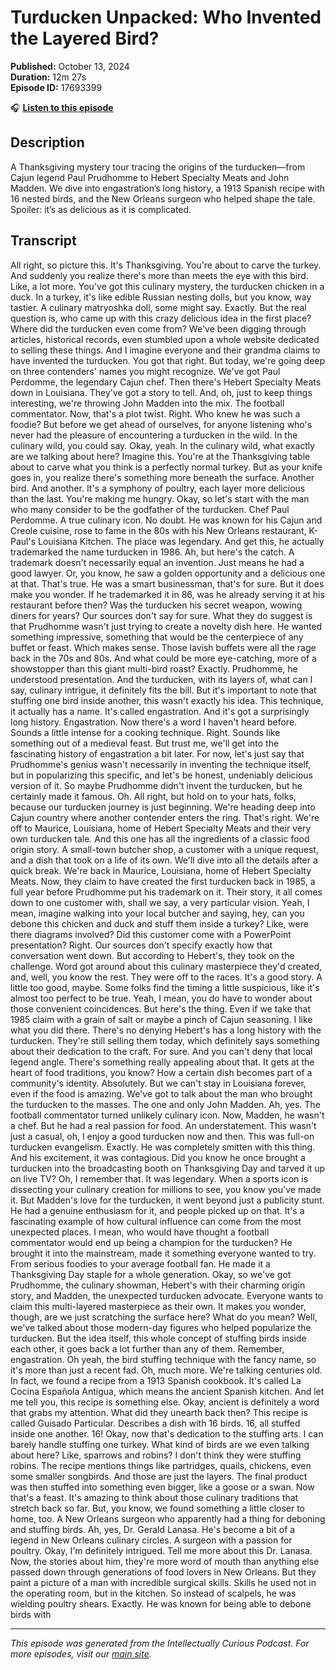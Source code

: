 # Turducken Unpacked: Who Invented the Layered Bird?

**Published:** October 13, 2024  
**Duration:** 12m 27s  
**Episode ID:** 17693399

🎧 **[Listen to this episode](https://intellectuallycurious.buzzsprout.com/2529712/episodes/17693399-turducken-unpacked-who-invented-the-layered-bird?)**

## Description

A Thanksgiving mystery tour tracing the origins of the turducken—from Cajun legend Paul Prudhomme to Hebert Specialty Meats and John Madden. We dive into engastration’s long history, a 1913 Spanish recipe with 16 nested birds, and the New Orleans surgeon who helped shape the tale. Spoiler: it’s as delicious as it is complicated.

## Transcript

All right, so picture this. It's Thanksgiving. You're about to carve the turkey. And suddenly you realize there's more than meets the eye with this bird. Like, a lot more. You've got this culinary mystery, the turducken chicken in a duck. In a turkey, it's like edible Russian nesting dolls, but you know, way tastier. A culinary matryoshka doll, some might say. Exactly. But the real question is, who came up with this crazy delicious idea in the first place? Where did the turducken even come from? We've been digging through articles, historical records, even stumbled upon a whole website dedicated to selling these things. And I imagine everyone and their grandma claims to have invented the turducken. You got that right. But today, we're going deep on three contenders' names you might recognize. We've got Paul Perdomme, the legendary Cajun chef. Then there's Hebert Specialty Meats down in Louisiana. They've got a story to tell. And, oh, just to keep things interesting, we're throwing John Madden into the mix. The football commentator. Now, that's a plot twist. Right. Who knew he was such a foodie? But before we get ahead of ourselves, for anyone listening who's never had the pleasure of encountering a turducken in the wild. In the culinary wild, you could say. Okay, yeah. In the culinary wild, what exactly are we talking about here? Imagine this. You're at the Thanksgiving table about to carve what you think is a perfectly normal turkey. But as your knife goes in, you realize there's something more beneath the surface. Another bird. And another. It's a symphony of poultry, each layer more delicious than the last. You're making me hungry. Okay, so let's start with the man who many consider to be the godfather of the turducken. Chef Paul Perdomme. A true culinary icon. No doubt. He was known for his Cajun and Creole cuisine, rose to fame in the 80s with his New Orleans restaurant, K-Paul's Louisiana Kitchen. The place was legendary. And get this, he actually trademarked the name turducken in 1986. Ah, but here's the catch. A trademark doesn't necessarily equal an invention. Just means he had a good lawyer. Or, you know, he saw a golden opportunity and a delicious one at that. That's true. He was a smart businessman, that's for sure. But it does make you wonder. If he trademarked it in 86, was he already serving it at his restaurant before then? Was the turducken his secret weapon, wowing diners for years? Our sources don't say for sure. What they do suggest is that Prudhomme wasn't just trying to create a novelty dish here. He wanted something impressive, something that would be the centerpiece of any buffet or feast. Which makes sense. Those lavish buffets were all the rage back in the 70s and 80s. And what could be more eye-catching, more of a showstopper than this giant multi-bird roast? Exactly. Prudhomme, he understood presentation. And the turducken, with its layers of, what can I say, culinary intrigue, it definitely fits the bill. But it's important to note that stuffing one bird inside another, this wasn't exactly his idea. This technique, it actually has a name. It's called engastration. And it's got a surprisingly long history. Engastration. Now there's a word I haven't heard before. Sounds a little intense for a cooking technique. Right. Sounds like something out of a medieval feast. But trust me, we'll get into the fascinating history of engastration a bit later. For now, let's just say that Prudhomme's genius wasn't necessarily in inventing the technique itself, but in popularizing this specific, and let's be honest, undeniably delicious version of it. So maybe Prudhomme didn't invent the turducken, but he certainly made it famous. Oh. All right, but hold on to your hats, folks, because our turducken journey is just beginning. We're heading deep into Cajun country where another contender enters the ring. That's right. We're off to Maurice, Louisiana, home of Hebert Specialty Meats and their very own turducken tale. And this one has all the ingredients of a classic food origin story. A small-town butcher shop, a customer with a unique request, and a dish that took on a life of its own. We'll dive into all the details after a quick break. We're back in Maurice, Louisiana, home of Hebert Specialty Meats. Now, they claim to have created the first turducken back in 1985, a full year before Prudhomme put his trademark on it. Their story, it all comes down to one customer with, shall we say, a very particular vision. Yeah, I mean, imagine walking into your local butcher and saying, hey, can you debone this chicken and duck and stuff them inside a turkey? Like, were there diagrams involved? Did this customer come with a PowerPoint presentation? Right. Our sources don't specify exactly how that conversation went down. But according to Hebert's, they took on the challenge. Word got around about this culinary masterpiece they'd created, and, well, you know the rest. They were off to the races. It's a good story. A little too good, maybe. Some folks find the timing a little suspicious, like it's almost too perfect to be true. Yeah, I mean, you do have to wonder about those convenient coincidences. But here's the thing. Even if we take that 1985 claim with a grain of salt or maybe a pinch of Cajun seasoning. I like what you did there. There's no denying Hebert's has a long history with the turducken. They're still selling them today, which definitely says something about their dedication to the craft. For sure. And you can't deny that local legend angle. There's something really appealing about that. It gets at the heart of food traditions, you know? How a certain dish becomes part of a community's identity. Absolutely. But we can't stay in Louisiana forever, even if the food is amazing. We've got to talk about the man who brought the turducken to the masses. The one and only John Madden. Ah, yes. The football commentator turned unlikely culinary icon. Now, Madden, he wasn't a chef. But he had a real passion for food. An understatement. This wasn't just a casual, oh, I enjoy a good turducken now and then. This was full-on turducken evangelism. Exactly. He was completely smitten with this thing. And his excitement, it was contagious. Did you know he once brought a turducken into the broadcasting booth on Thanksgiving Day and tarved it up on live TV? Oh, I remember that. It was legendary. When a sports icon is dissecting your culinary creation for millions to see, you know you've made it. But Madden's love for the turducken, it went beyond just a publicity stunt. He had a genuine enthusiasm for it, and people picked up on that. It's a fascinating example of how cultural influence can come from the most unexpected places. I mean, who would have thought a football commentator would end up being a champion for the turducken? He brought it into the mainstream, made it something everyone wanted to try. From serious foodies to your average football fan. He made it a Thanksgiving Day staple for a whole generation. Okay, so we've got Prudhomme, the culinary showman, Hebert's with their charming origin story, and Madden, the unexpected turducken advocate. Everyone wants to claim this multi-layered masterpiece as their own. It makes you wonder, though, are we just scratching the surface here? What do you mean? Well, we've talked about those modern-day figures who helped popularize the turducken. But the idea itself, this whole concept of stuffing birds inside each other, it goes back a lot further than any of them. Remember, engastration. Oh yeah, the bird stuffing technique with the fancy name, so it's more than just a recent fad. Oh, much more. We're talking centuries old. In fact, we found a recipe from a 1913 Spanish cookbook. It's called La Cocina Española Antigua, which means the ancient Spanish kitchen. And let me tell you, this recipe is something else. Okay, ancient is definitely a word that grabs my attention. What did they unearth back then? This recipe is called Guisado Particular. Describes a dish with 16 birds. 16, all stuffed inside one another. 16! Okay, now that's dedication to the stuffing arts. I can barely handle stuffing one turkey. What kind of birds are we even talking about here? Like, sparrows and robins? I don't think they were stuffing robins. The recipe mentions things like partridges, quails, chickens, even some smaller songbirds. And those are just the layers. The final product was then stuffed into something even bigger, like a goose or a swan. Now that's a feast. It's amazing to think about those culinary traditions that stretch back so far. But, you know, we found something a little closer to home, too. A New Orleans surgeon who apparently had a thing for deboning and stuffing birds. Ah, yes, Dr. Gerald Lanasa. He's become a bit of a legend in New Orleans culinary circles. A surgeon with a passion for poultry. Okay, I'm definitely intrigued. Tell me more about this Dr. Lanasa. Now, the stories about him, they're more word of mouth than anything else passed down through generations of food lovers in New Orleans. But they paint a picture of a man with incredible surgical skills. Skills he used not in the operating room, but in the kitchen. So instead of scalpels, he was wielding poultry shears. Exactly. He was known for being able to debone birds with

---
*This episode was generated from the Intellectually Curious Podcast. For more episodes, visit our [main site](https://intellectuallycurious.buzzsprout.com).*
